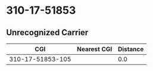 # 310-17-51853
## Unrecognized Carrier


| CGI | Nearest CGI | Distance |
|-----|-------------|----------|
| 310-17-51853-105 |  | 0.0 |
